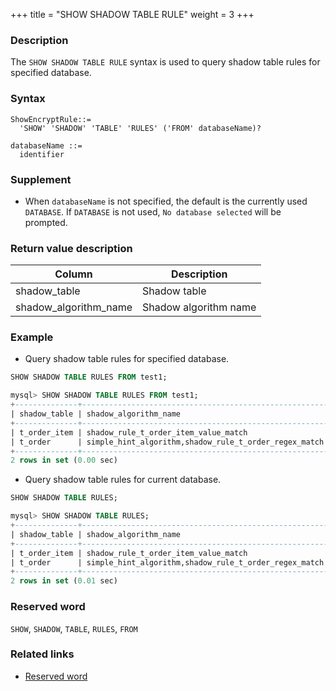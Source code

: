 +++
title = "SHOW SHADOW TABLE RULE"
weight = 3
+++

### Description

The `SHOW SHADOW TABLE RULE` syntax is used to query shadow table rules for specified database.

### Syntax

```
ShowEncryptRule::=
  'SHOW' 'SHADOW' 'TABLE' 'RULES' ('FROM' databaseName)?

databaseName ::=
  identifier
```

### Supplement

- When `databaseName` is not specified, the default is the currently used `DATABASE`. If `DATABASE` is not used, `No database selected` will be prompted.

### Return value description

| Column                | Description           |
| --------------------- | --------------------- |
| shadow_table          | Shadow table          |
| shadow_algorithm_name | Shadow algorithm name |

### Example

- Query shadow table rules for specified database.

```sql
SHOW SHADOW TABLE RULES FROM test1;
```

```sql
mysql> SHOW SHADOW TABLE RULES FROM test1;
+--------------+-------------------------------------------------------+
| shadow_table | shadow_algorithm_name                                 |
+--------------+-------------------------------------------------------+
| t_order_item | shadow_rule_t_order_item_value_match                  |
| t_order      | simple_hint_algorithm,shadow_rule_t_order_regex_match |
+--------------+-------------------------------------------------------+
2 rows in set (0.00 sec)
```

- Query shadow table rules for current database.

```sql
SHOW SHADOW TABLE RULES;
```

```sql
mysql> SHOW SHADOW TABLE RULES;
+--------------+-------------------------------------------------------+
| shadow_table | shadow_algorithm_name                                 |
+--------------+-------------------------------------------------------+
| t_order_item | shadow_rule_t_order_item_value_match                  |
| t_order      | simple_hint_algorithm,shadow_rule_t_order_regex_match |
+--------------+-------------------------------------------------------+
2 rows in set (0.01 sec)
```
### Reserved word

`SHOW`, `SHADOW`, `TABLE`, `RULES`, `FROM`

### Related links

- [Reserved word](/en/reference/distsql/syntax/reserved-word/)
